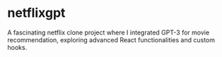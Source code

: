 # netflixgpt
A fascinating netflix clone project where I integrated GPT-3 for movie recommendation, exploring advanced React functionalities and custom hooks.
